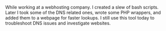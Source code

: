 While working at a webhosting company. I created a slew of bash scripts. Later I took some of the DNS related ones, wrote some PHP wrappers, and added them to a webpage for faster lookups. I still use this tool today to troubleshoot DNS issues and investigate websites.